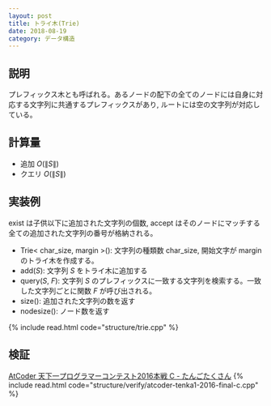 ```yaml
---
layout: post
title: トライ木(Trie)
date: 2018-08-19
category: データ構造
---
```


## 説明
プレフィックス木とも呼ばれる。あるノードの配下の全てのノードには自身に対応する文字列に共通するプレフィックスがあり, ルートには空の文字列が対応している。

## 計算量
* 追加 $O(\|S\|)$
* クエリ $O(\|S\|)$

## 実装例

exist は子供以下に追加された文字列の個数, accept はそのノードにマッチする全ての追加された文字列の番号が格納される。

* Trie< char_size, margin >(): 文字列の種類数 char_size, 開始文字が margin のトライ木を作成する。
* add($S$): 文字列 $S$ をトライ木に追加する
* query($S$, $F$): 文字列 $S$ のプレフィックスに一致する文字列を検索する。一致した文字列ごとに関数 $F$ が呼び出される。
* size(): 追加された文字列の数を返す
* nodesize(): ノード数を返す

{% include read.html  code="structure/trie.cpp" %}

## 検証

[AtCoder 天下一プログラマーコンテスト2016本戦 C - たんごたくさん](https://tenka1-2016-final-open.contest.atcoder.jp/tasks/tenka1_2016_final_c)
{% include read.html code="structure/verify/atcoder-tenka1-2016-final-c.cpp" %}
